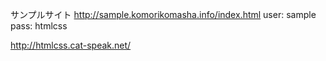 
サンプルサイト
http://sample.komorikomasha.info/index.html
user: sample
pass: htmlcss

http://htmlcss.cat-speak.net/
